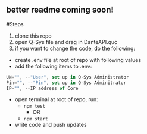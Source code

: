 ## better readme coming soon!

#Steps

1. clone this repo
2. open Q-Sys file and drag in DanteAPI.quc
3. if you want to change the code, do the following:

  - create .env file at root of repo with following values
  - add the following items to .env:
  ```js
  UN="", --"User", set up in Q-Sys Administrator
  Pin="", --"Pin", set up in Q-Sys Adminitrator
  IP="", --IP address of Core
  ```

  - open terminal at root of repo, run:
    - `npm test` 
      - OR
    - `npm start`
  - write code and push updates
